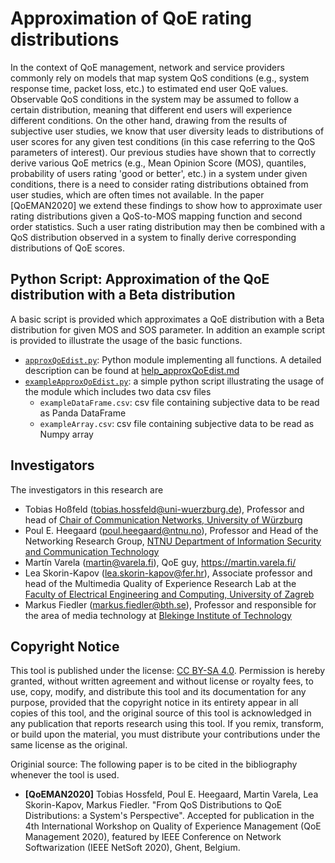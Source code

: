 # Approximation of QoE rating distributions

In the context of QoE management, network and service providers commonly rely on models that map system QoS conditions (e.g., system response time, packet loss, etc.) to estimated end user QoE values. Observable QoS conditions in the system may be assumed to follow a certain distribution, meaning that different end users will experience different conditions. On the other hand, drawing from the results of subjective user studies, we know that user diversity leads to distributions of user scores for any given test conditions (in this case referring to the QoS parameters of interest). Our previous studies have shown that to correctly derive various QoE metrics (e.g., Mean Opinion Score (MOS), quantiles, probability of users rating 'good or better', etc.) in a system under given conditions, there is a need to consider rating distributions obtained from user studies, which are often times not available. In the paper [QoEMAN2020] we extend these findings to show how to approximate user rating distributions given a QoS-to-MOS mapping function and second order statistics. Such a user rating distribution may then be combined with a QoS distribution observed in a system to finally derive corresponding distributions of QoE scores.

## Python Script: Approximation of the QoE distribution with a Beta distribution
A basic script is provided which approximates a QoE distribution with a Beta distribution for given MOS and SOS parameter. In addition an example script is provided to illustrate the usage of the basic functions.
* [`approxQoEdist.py`](https://github.com/hossfeld/approx-qoe-distribution/blob/master/scripts/approxQoEdist.py): Python module implementing all functions. A  detailed description can be found at [help_approxQoEdist.md](https://github.com/hossfeld/approx-qoe-distribution/blob/master/helpApproxQoEdist.md)
* [`exampleApproxQoEdist.py`](https://github.com/hossfeld/approx-qoe-distribution/blob/master/scripts/exampleApproxQoEdist.py): a simple python script illustrating the usage of the module which includes two data csv files
  * `exampleDataFrame.csv`: csv file containing subjective data to be read as Panda DataFrame 
  * `exampleArray.csv`: csv file containing subjective data to be read as Numpy array

## Investigators
The investigators in this research are
* Tobias Hoßfeld (tobias.hossfeld@uni-wuerzburg.de), Professor and head of [Chair of Communication Networks, University of Würzburg](http://www.comnet.informatik.uni-wuerzburg.de/)
* Poul E. Heegaard (poul.heegaard@ntnu.no), Professor and Head of the Networking Research Group, [NTNU Department of Information Security and Communication Technology](http://www.ntnu.edu/employees/poul.heegaard)
* Martín Varela (martin@varela.fi), QoE guy, https://martin.varela.fi/
* Lea Skorin-Kapov (lea.skorin-kapov@fer.hr), Associate professor and head of the Multimedia Quality of Experience Research Lab at the [Faculty of Electrical Engineering and Computing, University of Zagreb](https://www.fer.unizg.hr/)
* Markus Fiedler (markus.fiedler@bth.se), Professor and responsible for the area of media technology at [Blekinge Institute of Technology](http://www.bth.se/)

## Copyright Notice
This tool is published under the license: [CC BY-SA 4.0](https://creativecommons.org/licenses/by-sa/4.0/).
Permission is hereby granted, without written agreement and without license or royalty fees, to use, copy, modify, and distribute this tool and its documentation for any purpose, provided that the copyright notice in its entirety appear in all copies of this tool, and the original source of this tool is acknowledged in any publication that reports research using this tool. If you remix, transform, or build upon the material, you must distribute your contributions under the same license as the original.

Originial source: The following paper is to be cited in the bibliography whenever the tool is used. 
* **[QoEMAN2020]** Tobias Hossfeld, Poul E. Heegaard, Martin Varela, Lea Skorin-Kapov, Markus Fiedler. "From QoS Distributions to QoE Distributions: a System's Perspective". Accepted for publication in the 4th International Workshop on Quality of Experience Management (QoE Management 2020), featured by IEEE Conference on Network Softwarization (IEEE NetSoft 2020), Ghent, Belgium.
